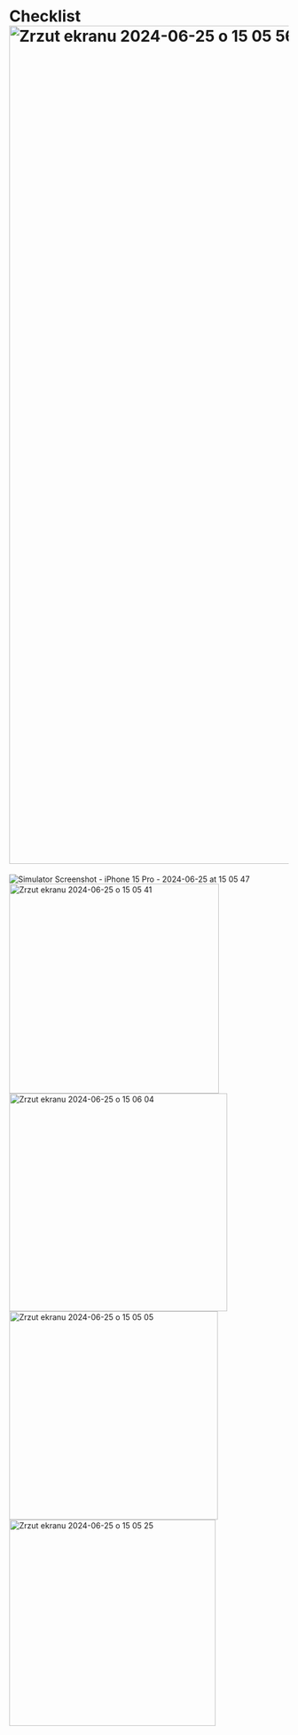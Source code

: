 # Checklist<img width="1512" alt="Zrzut ekranu 2024-06-25 o 15 05 56" src="https://github.com/Jey0204/Checklist/assets/130754053/22247d5a-9ba5-4863-a1d8-c9d3e3099fa4">
![Simulator Screenshot - iPhone 15 Pro - 2024-06-25 at 15 05 47](https://github.com/Jey0204/Checklist/assets/130754053/0921e3af-1b19-4f0c-8388-e24abdf7cd31)
<img width="378" alt="Zrzut ekranu 2024-06-25 o 15 05 41" src="https://github.com/Jey0204/Checklist/assets/130754053/11e50ce9-71cb-4e27-b3a9-a32c0c5a99b8">
<img width="393" alt="Zrzut ekranu 2024-06-25 o 15 06 04" src="https://github.com/Jey0204/Checklist/assets/130754053/3330ea22-a2fd-41d3-8bf7-67539a492f2b">
<img width="376" alt="Zrzut ekranu 2024-06-25 o 15 05 05" src="https://github.com/Jey0204/Checklist/assets/130754053/98995c5f-1b5b-4112-b589-155dcf0d12fd">
<img width="372" alt="Zrzut ekranu 2024-06-25 o 15 05 25" src="https://github.com/Jey0204/Checklist/assets/130754053/10a94e55-de92-4275-be61-8c83ca3d4805">
